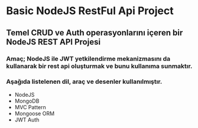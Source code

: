 # Basic NodeJS RestFul Api Project
## Temel CRUD ve Auth operasyonlarını içeren bir NodeJS REST API Projesi
### Amaç; NodeJS ile JWT yetkilendirme mekanizmasını da kullanarak bir rest api oluşturmak ve bunu kullanıma sunmaktır.
### Aşağıda listelenen dil, araç ve desenler kullanılmıştır.
<ul>
    <li>NodeJS</li>
    <li>MongoDB</li>
    <li>MVC Pattern</li>
    <li>Mongoose ORM</li>
    <li>JWT Auth</li>
</ul>
